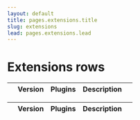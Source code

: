 ```yaml
---
layout: default
title: pages.extensions.title
slug: extensions
lead: pages.extensions.lead
---
```


<style>
.name {
  font-weight: bold;
  font-size: 200%;
  margin-top: -20px;
}
.card-view {
    margin: 15px 0;
}
</style>

# Extensions rows [](https://github.com/wenzhixin/bootstrap-table/issues)

<div class="row">
  <div class="col-md-6">
    <table data-toggle="table"
           data-url="../data/extensions.json"
           data-card-view="true"
           data-response-handler="responseHandler0">
      <thead>
        <tr>
        <th data-field="name" data-formatter="nameFormatter"></th>
        <th data-field="version">Version</th>
        <th data-field="plugins" data-formatter="pluginsFormatter">Plugins</th>
        <th data-field="description">Description</th>
        <th data-field="button" data-formatter="buttonFormatter"></th>
        </tr>
      </thead>
    </table>
  </div>
  <div class="col-md-6">
    <table data-toggle="table"
           data-url="../data/extensions.json"
           data-card-view="true"
           data-response-handler="responseHandler1">
      <thead>
        <tr>
        <th data-field="name" data-formatter="nameFormatter"></th>
        <th data-field="version">Version</th>
        <th data-field="plugins" data-formatter="pluginsFormatter">Plugins</th>
        <th data-field="description">Description</th>
        <th data-field="button" data-formatter="buttonFormatter"></th>
        </tr>
      </thead>
    </table>
  </div>
</div>

<script>
  function nameFormatter(v, row) {
    return [
      '<div class="name">',
      '<a title="' + row.author.name + '" href="https://github.com/' + row.author.name + '" target="_blank">',
      '<img src="' + row.author.image + '" width="64"> ',
      '</a>',
      row.name,
      '</div>'
    ].join('');
  }
  function pluginsFormatter(plugins) {
    var html = [];
    $.each(plugins, function (i, plugin) {
      html.push('<a href="' + plugin.url + '" target="_blank">' + plugin.name + '</a>');
    });
    return html.join(', ');
  }
  function buttonFormatter(value, row) {
    return [
      '<a class="btn btn-primary" href="' + row.url + '" target="_blank">Home</a>  ',
      '<a class="btn btn-default" href="' + row.example + '" target="_blank">Example</a>'
    ].join('');
  }
  function responseHandler0(res) {
    return responseHandler(res, 0);
  }
  function responseHandler1(res) {
    return responseHandler(res, 1);
  }
  function responseHandler(res, n) {
    return $.grep(res, function (item, i) {
      return i % 2 === n;
    });
  }
</script>
